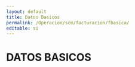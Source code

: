 ```yaml
---
layout: default
title: Datos Basicos
permalink: /Operacion/scm/facturacion/fbasica/
editable: si
---
```


# DATOS BASICOS

